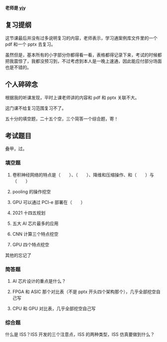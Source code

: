 **老师是 yjy**

## 复习提纲

这节课最后并没有过多说明复习的内容，老师表示，学习通案例库文件里的一个 pdf 和一个 pptx 去复习。

虽然但是，基本所有的小字部分你都得看一看，表格都得记录下来，考试的时候都把我震惊了，我都没预习到，不过考虑到本人是一晚上速通，因此能应付部分场面也是不错的。

## 个人碎碎念

根据我的听课发现，平时上课老师讲的内容和 pdf 和 pptx 关联不大。

这门课不给复习范围复习不了。

五十分的填空题，二十五个空，三个简答一个综合题，寄！

## 考试题目

叠甲，过。

### 填空题

1. 卷积神经网络的特点是（　　）、（　　）、降维和压缩操作、和（　　）与（　　）

2. pooling 的操作挖空

3. GPU 可以通过 PCI-e 部署在（　　）

4. 2021 十四五规划

5. 五大 AI 芯片最多的应用

6. CNN 计算三个特点挖空

7. GPU 四个特点挖空

其他的忘记了

### 简答题

1. AI 芯片设计的重点是什么？

2. FPGA 和 ASIC 那个对比表（不是 pptx 开头四个架构那个），几乎全部挖空自己写

3. CPU 和 GPU 对比表，几乎全部挖空自己写

### 综合题

什么是 ISS？ISS 开发的三个注意点，ISS 的两种类型，ISS 仿真要做到什么？
